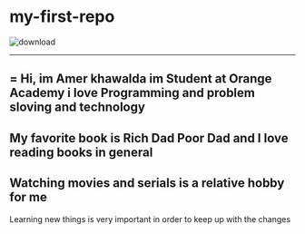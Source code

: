 # my-first-repo

![download](https://user-images.githubusercontent.com/126089869/221149674-436361e3-e929-49c3-92b4-9c3a56d93afd.jpg)


---
= Hi, im Amer khawalda im Student at Orange Academy
i love Programming and problem sloving and technology
---
My favorite book is Rich Dad Poor Dad and I love reading books in general
---
Watching movies and serials is a relative hobby for me
---
Learning new things is very important in order to keep up with the changes

